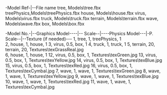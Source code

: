 ﻿-Model Ref-|--File name
tree,		Models\tree.fbx
treePhysics,Models\treePhysics.fbx
house,		Models\house.fbx
virus,		Models\virus.fbx
truck,		Models\truck.fbx
terrain,	Models\terrain.fbx
wave,		Models\wave.fbx
box,		Models\box.fbx


-Model No.-|--Graphics Model----|-- Scale--|----Physics Model---|-P. Scale--|--Texture (if needed)---
1,			tree,					1,		treePhysics,			1		
2,			house,					1,		house,					1
3,			virus,					0.5,	box,					1
4,			truck,					1,		truck,					1
5,			terrain,				20,		terrain,				20,		Textures\texGrassReal.jpg	
6,			house,					1,		house,					1
12,			virus,					0.5,	box,					1,		Textures\texGreen.jpg
13,			virus,					0.5,	box,					1,		Textures\texYellow.jpg
14,			virus,					0.5,	box,					1,		Textures\texBlue.jpg
15,			virus,					0.5,	box,					1,		Textures\texRed.jpg
16,			virus,					0.5,	box,					1,		Textures\texCymbal.jpg
7,			wave,					1,		wave,					1,		Textures\texGreen.jpg
8,			wave,					1,		wave,					1,		Textures\texYellow.jpg
9,			wave,					1,		wave,					1,		Textures\texBlue.jpg
10,			wave,					1,		wave,					1,		Textures\texRed.jpg
11,			wave,					1,		wave,					1,		Textures\texCymbal.jpg